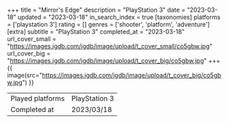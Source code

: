 +++
title = "Mirror's Edge"
description = "PlayStation 3"
date = "2023-03-18"
updated = "2023-03-18"
in_search_index = true
[taxonomies]
platforms = ['playstation 3']
rating = []
genres = ['shooter', 'platform', 'adventure']
[extra]
subtitle = "PlayStation 3"
completed_at = "2023-03-18"
url_cover_small = "https://images.igdb.com/igdb/image/upload/t_cover_small/co5gbw.jpg"
url_cover_big = "https://images.igdb.com/igdb/image/upload/t_cover_big/co5gbw.jpg"
+++
{{ image(src="https://images.igdb.com/igdb/image/upload/t_cover_big/co5gbw.jpg") }}

|              |            |
| ------------ | ---------- |
| Played platforms    | PlayStation 3 |
| Completed at | 2023/03/18 |


